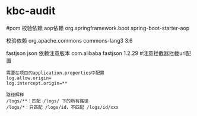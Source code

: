 # kbc-audit

#pom 校验依赖
aop依赖
        <dependency>
            <groupId>org.springframework.boot</groupId>
            <artifactId>spring-boot-starter-aop</artifactId>
        </dependency>

校验依赖
        <dependency>
            <groupId>org.apache.commons</groupId>
            <artifactId>commons-lang3</artifactId>
            <version>3.6</version>
        </dependency>
        
fastjson json 依赖注意版本
        <dependency>
            <groupId>com.alibaba</groupId>
            <artifactId>fastjson</artifactId>
            <version>1.2.29</version>
        </dependency>
#注意拦截器拦截url配置
~~~ 
需要在项目的application.properties中配置
log.allow.origin=
log.intercept.origin=**

路径解释
/logs/**：匹配 /logs/ 下的所有路径
/logs/*：只匹配 /logs/id，不匹配 /logs/id/xxx

